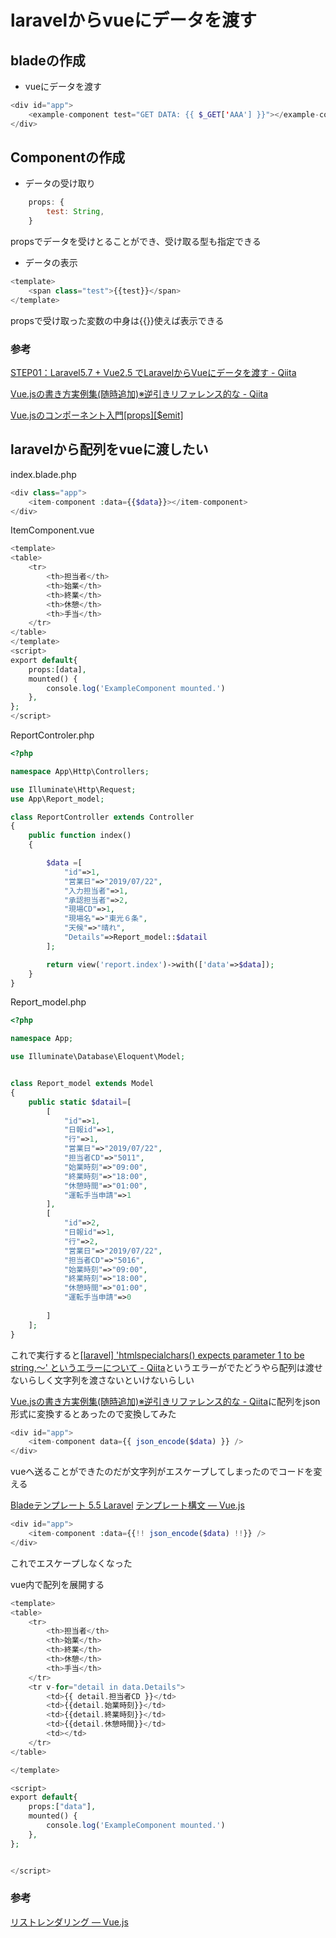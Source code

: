 # laravelからvueにデータを渡す

## bladeの作成

- vueにデータを渡す

```php
<div id="app">
    <example-component test="GET DATA: {{ $_GET['AAA'] }}"></example-component>
</div>
```

## Componentの作成

- データの受け取り

```javascript
    props: {
        test: String,
    }
```

propsでデータを受けとることができ、受け取る型も指定できる

- データの表示

```php
<template>
    <span class="test">{{test}}</span>
</template>
```
propsで受け取った変数の中身は{{}}使えば表示できる

### 参考

[STEP01：Laravel5\.7 \+ Vue2\.5 でLaravelからVueにデータを渡す \- Qiita](https://qiita.com/nobu-maple/items/a704fe70809b0394b5c9)

[Vue\.jsの書き方実例集\(随時追加\)※逆引きリファレンス的な \- Qiita](https://qiita.com/Yorinton/items/a0144c34e4edb0777493)

[Vue\.jsのコンポーネント入門\[props\]\[$emit\]](https://noumenon-th.net/programming/2019/02/22/component/)

## laravelから配列をvueに渡したい

index.blade.php

```php
<div class="app">
    <item-component :data={{$data}}></item-component>
</div>
```

ItemComponent.vue

```php
<template>
<table>
    <tr>
        <th>担当者</th>
        <th>始業</th>
        <th>終業</th>
        <th>休憩</th>
        <th>手当</th>
    </tr>
</table>
</template>
<script>
export default{
    props:[data],
    mounted() {
        console.log('ExampleComponent mounted.')
    },
};
</script>
```

ReportControler.php

```php
<?php

namespace App\Http\Controllers;

use Illuminate\Http\Request;
use App\Report_model;

class ReportController extends Controller
{
    public function index()
    {

        $data =[
            "id"=>1,
            "営業日"=>"2019/07/22",
            "入力担当者"=>1,
            "承認担当者"=>2,
            "現場CD"=>1,
            "現場名"=>"東光６条",
            "天候"=>"晴れ",
            "Details"=>Report_model::$datail
        ];

        return view('report.index')->with(['data'=>$data]);
    }
}

```

Report_model.php

```php
<?php

namespace App;

use Illuminate\Database\Eloquent\Model;


class Report_model extends Model
{
    public static $datail=[
        [
            "id"=>1,
            "日報id"=>1,
            "行"=>1,
            "営業日"=>"2019/07/22",
            "担当者CD"=>"5011",
            "始業時刻"=>"09:00",
            "終業時刻"=>"18:00",
            "休憩時間"=>"01:00",
            "運転手当申請"=>1
        ],
        [
            "id"=>2,
            "日報id"=>1,
            "行"=>2,
            "営業日"=>"2019/07/22",
            "担当者CD"=>"5016",
            "始業時刻"=>"09:00",
            "終業時刻"=>"18:00",
            "休憩時間"=>"01:00",
            "運転手当申請"=>0
    
        ]
    ];
}
```

これで実行すると[\[laravel\] 'htmlspecialchars\(\) expects parameter 1 to be string,～' というエラーについて \- Qiita](https://qiita.com/kuhblume/items/37aa2981de6d36d4d3d7)というエラーがでたどうやら配列は渡せないらしく文字列を渡さないといけないらしい

[Vue\.jsの書き方実例集\(随時追加\)※逆引きリファレンス的な \- Qiita](https://qiita.com/Yorinton/items/a0144c34e4edb0777493#10laravel%E3%81%8B%E3%82%89vuejs%E3%81%ABv-bind%E3%81%A7%E9%85%8D%E5%88%97%E3%82%92%E6%B8%A1%E3%81%99)に配列をjson形式に変換するとあったので変換してみた

```php
<div id="app">
    <item-component data={{ json_encode($data) }} />
</div>
```

vueへ送ることができたのだが文字列がエスケープしてしまったのでコードを変える

[Bladeテンプレート 5\.5 Laravel](https://readouble.com/laravel/5.5/ja/blade.html)
[テンプレート構文 — Vue\.js](https://jp.vuejs.org/v2/guide/syntax.html#v-bind-%E7%9C%81%E7%95%A5%E8%A8%98%E6%B3%95)

```php
<div id="app">
    <item-component :data={{!! json_encode($data) !!}} />
</div>
```

これでエスケープしなくなった

vue内で配列を展開する

```php
<template>
<table>
    <tr>
        <th>担当者</th>
        <th>始業</th>
        <th>終業</th>
        <th>休憩</th>
        <th>手当</th>
    </tr>
    <tr v-for="detail in data.Details">
        <td>{{ detail.担当者CD }}</td>
        <td>{{detail.始業時刻}}</td>
        <td>{{detail.終業時刻}}</td>
        <td>{{detail.休憩時間}}</td>
        <td></td>
    </tr>
</table>

</template>

<script>
export default{
    props:["data"],
    mounted() {
        console.log('ExampleComponent mounted.')
    },
};


</script>
```

### 参考

[リストレンダリング — Vue\.js](https://jp.vuejs.org/v2/guide/list.html#v-for-%E3%81%A7%E9%85%8D%E5%88%97%E3%81%AB%E8%A6%81%E7%B4%A0%E3%82%92%E3%83%9E%E3%83%83%E3%83%94%E3%83%B3%E3%82%B0%E3%81%99%E3%82%8B)